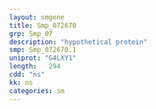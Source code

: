 ```yaml
---
layout: smgene
title: Smp_072670
grp: Smp_07
description: "hypothetical protein"
smp: Smp_072670.1
uniprot: "G4LXY1"
length:   294
cdd: "ns"
kk: ns
categories: sm
---
```

